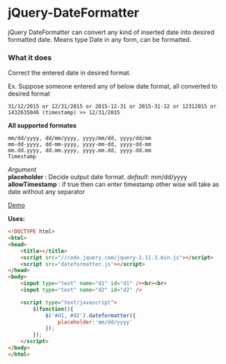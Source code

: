 # jQuery-DateFormatter
jQuery DateFormatter can convert any kind of inserted date into desired formatted date. Means type Date in any form, can be formatted.

### What it does

Correct the entered date in desired format. 

Ex. Suppose someone entered any of below date format, all converted to desired format
```
31/12/2015 or 12/31/2015 or 2015-12-31 or 2015-31-12 or 12312015 or 1432635046 (timestamp) >> 12/31/2015
```


**All supported formates**
```
mm/dd/yyyy, dd/mm/yyyy, yyyy/mm/dd, yyyy/dd/mm
mm-dd-yyyy, dd-mm-yyyy, yyyy-mm-dd, yyyy-dd-mm
mm.dd.yyyy, dd.mm.yyyy, yyyy.mm.dd, yyyy.dd.mm
Timestamp
```


*Argument*
<br />
**placeholder** : Decide output date format. *default*: mm/dd/yyyy
**allowTimestamp** : if true then can enter timestamp other wise will take as date without any separator


[Demo](http://thebestcoders.com/jquery-date-formatter)


**Uses:**

```HTML
<!DOCTYPE html>
<html>
<head>
	<title></title>
	<script src="//code.jquery.com/jquery-1.11.3.min.js"></script>
	<script src="dateformatter.js"></script>
</head>
<body>
	<input type="text" name="d1" id="d1" /><br><br>
	<input type="text" name="d2" id="d2" />

	<script type="text/javascript">
		$(function(){
			$('#d1, #d2').dateformatter({
				placeholder:'mm/dd/yyyy'
			});
		});
	</script>
</body>
</html>
```
